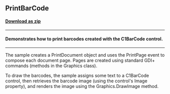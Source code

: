 ## PrintBarCode
#### [Download as zip](https://minhaskamal.github.io/DownGit/#/home?url=https://github.com/GrapeCity/ComponentOne-WinForms-Samples/tree/master/NetFramework\Barcode\VB\PrintBarCodes)
____
#### Demonstrates how to print barcodes created with the C1BarCode control.
____
The sample creates a PrintDocument object and uses the PrintPage event to compose each document page. Pages are created using standard GDI+ commands (methods in the Graphics class). 

To draw the barcodes, the sample assigns some text to a C1BarCode control, then retrieves the barcode image (using the control's Image property), and renders the image using the Graphics.DrawImage method. 